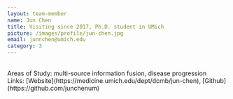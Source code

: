 ```yaml
---
layout: team-member
name: Jun Chen
title: Visiting since 2017, Ph.D. student in UMich
picture: /images/profile/jun-chen.jpg
email: junnchen@umich.edu
category: 3
---
```


<br/>
Areas of Study: multi-source information fusion, disease progression
<br/>
Links: [Website](https://medicine.umich.edu/dept/dcmb/jun-chen), [Github](https://github.com/junchenum)
